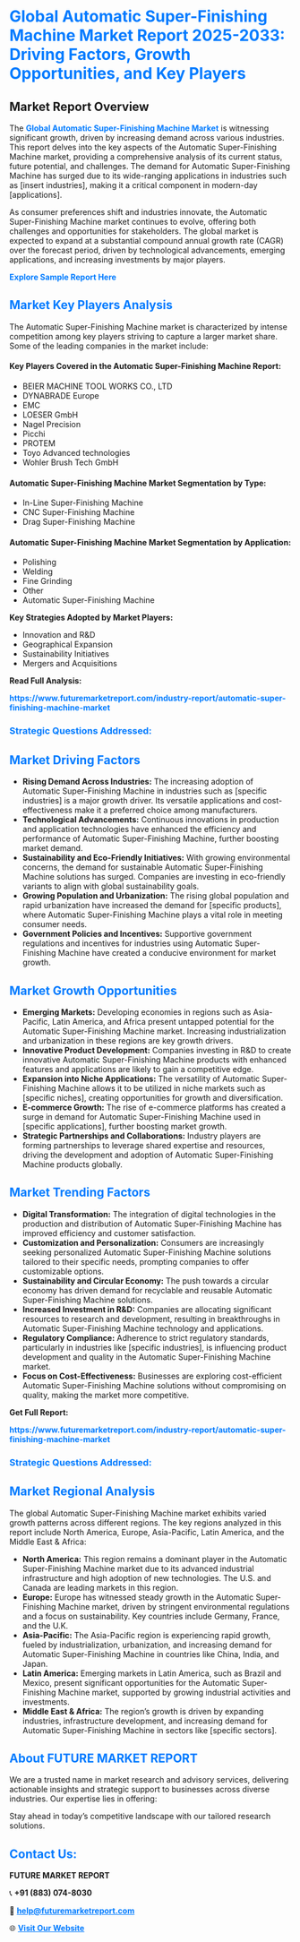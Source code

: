 <h1 style="color: #007BFF;">Global Automatic Super-Finishing Machine Market Report 2025-2033: Driving Factors, Growth Opportunities, and Key Players</h1>

<section id="overview">
<h2>Market Report Overview</h2>
<p>The <a href="https://www.futuremarketreport.com/industry-report/automatic-super-finishing-machine-market" style="color: #007BFF; text-decoration: none;"><strong>Global Automatic Super-Finishing Machine Market</strong></a> is witnessing significant growth, driven by increasing demand across various industries. This report delves into the key aspects of the Automatic Super-Finishing Machine market, providing a comprehensive analysis of its current status, future potential, and challenges. The demand for Automatic Super-Finishing Machine has surged due to its wide-ranging applications in industries such as [insert industries], making it a critical component in modern-day [applications].</p>
<p>As consumer preferences shift and industries innovate, the Automatic Super-Finishing Machine market continues to evolve, offering both challenges and opportunities for stakeholders. The global market is expected to expand at a substantial compound annual growth rate (CAGR) over the forecast period, driven by technological advancements, emerging applications, and increasing investments by major players.</p>
</section>

<section id="overview">
<p><a href="https://www.futuremarketreport.com/request-sample/reportId=112024" style="color: #007BFF; text-decoration: none;"><strong>Explore Sample Report Here</strong></a></p>
</section>

<section id="key-players">
<h2 style="color: #007BFF;">Market Key Players Analysis</h2>
<p>The Automatic Super-Finishing Machine market is characterized by intense competition among key players striving to capture a larger market share. Some of the leading companies in the market include:</p>
<h4>Key Players Covered in the Automatic Super-Finishing Machine Report:</h4>
<ul><li>BEIER MACHINE TOOL WORKS CO., LTD</li><li>DYNABRADE Europe</li><li>EMC</li><li>LOESER GmbH</li><li>Nagel Precision</li><li>Picchi</li><li>PROTEM</li><li>Toyo Advanced technologies</li><li>Wohler Brush Tech GmbH</li></ul>
<h4>Automatic Super-Finishing Machine Market Segmentation by Type:</h4>
<ul><li>In-Line Super-Finishing Machine</li><li>CNC Super-Finishing Machine</li><li>Drag Super-Finishing Machine</li></ul>

<h4>Automatic Super-Finishing Machine Market Segmentation by Application:</h4>
<ul><li>Polishing</li><li>Welding</li><li>Fine Grinding</li><li>Other</li><li>Automatic Super-Finishing Machine</li></ul>
<p><strong>Key Strategies Adopted by Market Players:</strong></p>
<ul>
<li>Innovation and R&D</li>
<li>Geographical Expansion</li>
<li>Sustainability Initiatives</li>
<li>Mergers and Acquisitions</li>
</ul>
</section>

<section>
<p><strong>Read Full Analysis: </strong></p><a href="https://www.futuremarketreport.com/industry-report/automatic-super-finishing-machine-market" style="color: #007BFF; text-decoration: none;"><strong>https://www.futuremarketreport.com/industry-report/automatic-super-finishing-machine-market</strong></a>
<h3 style="color: #007BFF;">Strategic Questions Addressed:</h3>
</section>

<section id="driving-factors">
<h2 style="color: #007BFF;">Market Driving Factors</h2>
<ul>
<li><strong>Rising Demand Across Industries:</strong> The increasing adoption of Automatic Super-Finishing Machine in industries such as [specific industries] is a major growth driver. Its versatile applications and cost-effectiveness make it a preferred choice among manufacturers.</li>
<li><strong>Technological Advancements:</strong> Continuous innovations in production and application technologies have enhanced the efficiency and performance of Automatic Super-Finishing Machine, further boosting market demand.</li>
<li><strong>Sustainability and Eco-Friendly Initiatives:</strong> With growing environmental concerns, the demand for sustainable Automatic Super-Finishing Machine solutions has surged. Companies are investing in eco-friendly variants to align with global sustainability goals.</li>
<li><strong>Growing Population and Urbanization:</strong> The rising global population and rapid urbanization have increased the demand for [specific products], where Automatic Super-Finishing Machine plays a vital role in meeting consumer needs.</li>
<li><strong>Government Policies and Incentives:</strong> Supportive government regulations and incentives for industries using Automatic Super-Finishing Machine have created a conducive environment for market growth.</li>
</ul>
</section>

<section id="growth-opportunities">
<h2 style="color: #007BFF;">Market Growth Opportunities</h2>
<ul>
<li><strong>Emerging Markets:</strong> Developing economies in regions such as Asia-Pacific, Latin America, and Africa present untapped potential for the Automatic Super-Finishing Machine market. Increasing industrialization and urbanization in these regions are key growth drivers.</li>
<li><strong>Innovative Product Development:</strong> Companies investing in R&D to create innovative Automatic Super-Finishing Machine products with enhanced features and applications are likely to gain a competitive edge.</li>
<li><strong>Expansion into Niche Applications:</strong> The versatility of Automatic Super-Finishing Machine allows it to be utilized in niche markets such as [specific niches], creating opportunities for growth and diversification.</li>
<li><strong>E-commerce Growth:</strong> The rise of e-commerce platforms has created a surge in demand for Automatic Super-Finishing Machine used in [specific applications], further boosting market growth.</li>
<li><strong>Strategic Partnerships and Collaborations:</strong> Industry players are forming partnerships to leverage shared expertise and resources, driving the development and adoption of Automatic Super-Finishing Machine products globally.</li>
</ul>
</section>

<section id="trending-factors">
<h2 style="color: #007BFF;">Market Trending Factors</h2>
<ul>
<li><strong>Digital Transformation:</strong> The integration of digital technologies in the production and distribution of Automatic Super-Finishing Machine has improved efficiency and customer satisfaction.</li>
<li><strong>Customization and Personalization:</strong> Consumers are increasingly seeking personalized Automatic Super-Finishing Machine solutions tailored to their specific needs, prompting companies to offer customizable options.</li>
<li><strong>Sustainability and Circular Economy:</strong> The push towards a circular economy has driven demand for recyclable and reusable Automatic Super-Finishing Machine solutions.</li>
<li><strong>Increased Investment in R&D:</strong> Companies are allocating significant resources to research and development, resulting in breakthroughs in Automatic Super-Finishing Machine technology and applications.</li>
<li><strong>Regulatory Compliance:</strong> Adherence to strict regulatory standards, particularly in industries like [specific industries], is influencing product development and quality in the Automatic Super-Finishing Machine market.</li>
<li><strong>Focus on Cost-Effectiveness:</strong> Businesses are exploring cost-efficient Automatic Super-Finishing Machine solutions without compromising on quality, making the market more competitive.</li>
</ul>
</section>

<section>
<p><strong>Get Full Report: </strong></p><a href="https://www.futuremarketreport.com/industry-report/automatic-super-finishing-machine-market" style="color: #007BFF; text-decoration: none;"><strong>https://www.futuremarketreport.com/industry-report/automatic-super-finishing-machine-market</strong></a>
<h3 style="color: #007BFF;">Strategic Questions Addressed:</h3>
</section>


<section id="regional-analysis">
<h2 style="color: #007BFF;">Market Regional Analysis</h2>
<p>The global Automatic Super-Finishing Machine market exhibits varied growth patterns across different regions. The key regions analyzed in this report include North America, Europe, Asia-Pacific, Latin America, and the Middle East & Africa:</p>
<ul>
<li><strong>North America:</strong> This region remains a dominant player in the Automatic Super-Finishing Machine market due to its advanced industrial infrastructure and high adoption of new technologies. The U.S. and Canada are leading markets in this region.</li>
<li><strong>Europe:</strong> Europe has witnessed steady growth in the Automatic Super-Finishing Machine market, driven by stringent environmental regulations and a focus on sustainability. Key countries include Germany, France, and the U.K.</li>
<li><strong>Asia-Pacific:</strong> The Asia-Pacific region is experiencing rapid growth, fueled by industrialization, urbanization, and increasing demand for Automatic Super-Finishing Machine in countries like China, India, and Japan.</li>
<li><strong>Latin America:</strong> Emerging markets in Latin America, such as Brazil and Mexico, present significant opportunities for the Automatic Super-Finishing Machine market, supported by growing industrial activities and investments.</li>
<li><strong>Middle East & Africa:</strong> The region’s growth is driven by expanding industries, infrastructure development, and increasing demand for Automatic Super-Finishing Machine in sectors like [specific sectors].</li>
</ul>
</section>

<footer>
<h2 style="color: #007BFF;">About FUTURE MARKET REPORT</h2>
<p>We are a trusted name in market research and advisory services, delivering actionable insights and strategic support to businesses across diverse industries. Our expertise lies in offering:</p>

<p>Stay ahead in today’s competitive landscape with our tailored research solutions.</p>

<h2 style="color: #007BFF;">Contact Us:</h2>
<p><strong>FUTURE MARKET REPORT</strong></p>
<p>📞 <strong>+91 (883) 074-8030</strong></p>
<p>📧 <strong><a href="mailto:help@futuremarketreport.com" style="color: #007BFF;">help@futuremarketreport.com</a></strong></p>
<p>🌐 <strong><a href="https://www.futuremarketreport.com/" style="color: #007BFF;">Visit Our Website</a></strong></p>
</footer>